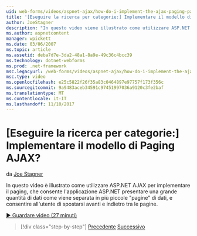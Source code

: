 ```yaml
---
uid: web-forms/videos/aspnet-ajax/how-do-i-implement-the-ajax-paging-pattern
title: '[Eseguire la ricerca per categorie:] Implementare il modello di Paging AJAX? | Microsoft Docs'
author: JoeStagner
description: "In questo video viene illustrato come utilizzare ASP.NET AJAX per implementare il modello di paging, che consente all'applicazione ASP.NET presentare una grande quantità di dati come bein..."
ms.author: aspnetcontent
manager: wpickett
ms.date: 03/06/2007
ms.topic: article
ms.assetid: deba7d7e-3da2-48a1-8a9e-49c36c4bcc39
ms.technology: dotnet-webforms
ms.prod: .net-framework
msc.legacyurl: /web-forms/videos/aspnet-ajax/how-do-i-implement-the-ajax-paging-pattern
msc.type: video
ms.openlocfilehash: e25c5822f26f35a83c0464897e97757f173f356c
ms.sourcegitcommit: 9a9483aceb34591c97451997036a9120c3fe2baf
ms.translationtype: MT
ms.contentlocale: it-IT
ms.lasthandoff: 11/10/2017
---
```

<a name="how-do-i-implement-the-ajax-paging-pattern"></a>[Eseguire la ricerca per categorie:] Implementare il modello di Paging AJAX?
====================
da [Joe Stagner](https://github.com/JoeStagner)

In questo video è illustrato come utilizzare ASP.NET AJAX per implementare il paging, che consente l'applicazione ASP.NET presentare una grande quantità di dati come viene separata in più piccole "pagine" di dati, e consentire all'utente di spostarsi avanti e indietro tra le pagine.

[&#9654; Guardare video (27 minuti)](https://channel9.msdn.com/Blogs/ASP-NET-Site-Videos/how-do-i-implement-the-ajax-paging-pattern)

>[!div class="step-by-step"]
[Precedente](how-do-i-implement-the-predictive-fetch-pattern-for-ajax.md)
[Successivo](how-do-i-implement-the-ajax-incremental-page-display-pattern.md)

